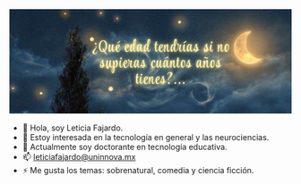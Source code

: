 <img src= portadagub.png>

- 👋 Hola, soy Leticia Fajardo.
- 👀 Estoy interesada en la tecnología en general y las neurociencias.
- 🌱 Actualmente soy doctorante en tecnología educativa.
- 📫 leticiafajardo@uninnova.mx
- ⚡ Me gusta los temas: sobrenatural, comedia y ciencia ficción.

<!---
Lety-Fajardo/Lety-Fajardo is a ✨ special ✨ repository because its `README.md` (this file) appears on your GitHub profile.
You can click the Preview link to take a look at your changes.
--->
